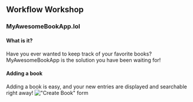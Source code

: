 ## Workflow Workshop

### MyAwesomeBookApp.lol

#### What is it?

Have you ever wanted to keep track of your favorite books? MyAwesomeBookApp is the solution you have been waiting for!

#### Adding a book

Adding a book is easy, and your new entries are displayed and searchable right away!
!["Create Book" form](https://cloud.githubusercontent.com/assets/4215/22151066/f3502322-dee1-11e6-9442-843bb4822b2c.png)
